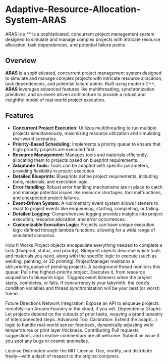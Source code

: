 # Adaptive-Resource-Allocation-System-ARAS
ARAS is a ** is a sophisticated, concurrent project management system designed to simulate and manage complex projects with intricate resource allocation, task dependencies, and potential failure points
## Overview

**ARAS** is a sophisticated, concurrent project management system designed to simulate and manage complex projects with intricate resource allocation, task dependencies, and potential failure points. Built using modern C++, **ARAS** leverages advanced features like multithreading, synchronization primitives, and an event-driven architecture to provide a robust and insightful model of real-world project execution.

## Features

*   **Concurrent Project Execution:** Utilizes multithreading to run multiple projects simultaneously, maximizing resource utilization and simulating real-world scenarios.
*   **Priority-Based Scheduling:** Implements a priority queue to ensure that high-priority projects are executed first.
*   **Resource Management:**  Manages tools and materials efficiently, allocating them to projects based on blueprint requirements.
*   **Adaptable Tools:** Tools can be adapted with specific parameters, providing flexibility in project execution.
*   **Detailed Blueprints:** Blueprints define project requirements, including tools, materials, and execution logic.
*   **Error Handling:** Robust error handling mechanisms are in place to catch and manage potential issues like resource shortages, tool malfunctions, and unexpected project failures.
*   **Event-Driven System:** A rudimentary event system allows listeners to react to project events like enqueueing, starting, completing, or failing.
*   **Detailed Logging:** Comprehensive logging provides insights into project execution, resource allocation, and error occurrences.
*   **Customizable Execution Logic:** Projects can have unique execution logic defined through lambda functions, allowing for a wide range of simulated scenarios.

How It Works
Project objects encapsulate everything needed to complete a task (blueprint, status, and priority).
Blueprint objects describe which tools and materials you need, along with the specific logic to execute (such as welding, painting, or 3D printing).
ProjectManager maintains a std::priority_queue of pending projects. A background thread monitors this queue:
Pulls the highest-priority project.
Executes it, from resource acquisition to blueprint logic.
Triggers event listeners when the project starts, completes, or fails.
If concurrency is your labyrinth, the code’s condition variables and thread synchronization will be your best (or worst) friend.

Future Directions
Network Integration: Expose an API to enqueue projects remotely—an Arcane Foundry in the cloud, if you will.
Dependency Graphs: Let projects depend on the outputs of prior tasks, weaving a grand tapestry of interconnected steps.
Advanced Tool Calibration: Extend the adapt(...) logic to handle real-world sensor feedback, dynamically adjusting weld temperatures or print layer thickness.
Contributing
Pull requests, suggestions, and creative commentary are all welcome. Submit an issue if you spot any bugs or cosmic anomalies.



License
Distributed under the MIT License. Use, modify, and distribute freely—with a dash of respect to the original conjurers.

